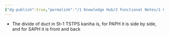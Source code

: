 ```yaml
---
{"dg-publish":true,"permalink":"/1 Knowledge Hub/2 Functional Notes/1 Career Notes/3 TSTPS Kaniha Technical Notes/1 Boiler and Auxillaries/APH/APH/","noteIcon":""}
---
```


- The divide of duct in St-1 TSTPS kaniha is, for PAPH it is side by side, and for SAPH it is front and back